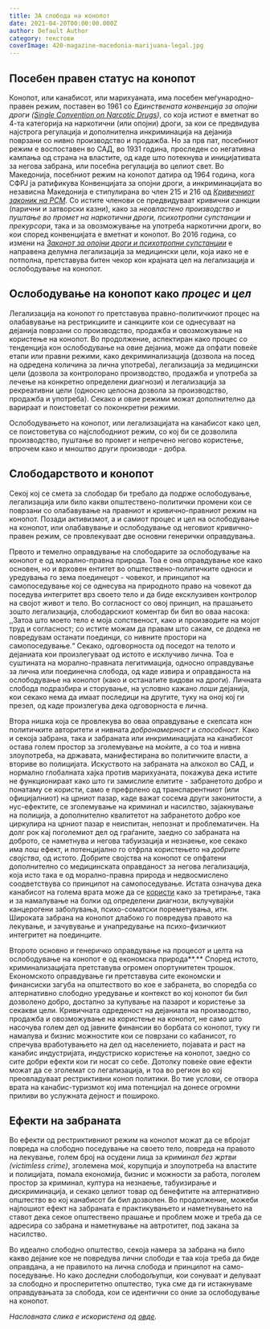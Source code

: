 ```yaml
---
title: ЗА слобода на конопот
date: 2021-04-20T00:00:00.000Z
author: Default Author
category: текстови
coverImage: 420-magazine-macedonia-marijuana-legal.jpg
---
```


## **Посебен правен статус на конопот**

Конопот, или канабисот, или марихуаната, има посебен меѓународно-правен режим, поставен во 1961 со _Единствената конвенција за опојни дроги (_[_Single Convention on Narcotic Drugs_](https://www.unodc.org/unodc/en/commissions/CND/conventions.html)_)_, со која истиот е вметнат во 4-та категорија на наркотични (или опојни) дроги, за кои се предвидува најстрога регулација и дополнителна инкриминација на дејанија поврзани со нивно производство и продажба. Но за прв пат, посебниот режим е воспоставен во САД, во 1931 година, проследен со негативна кампања од страна на властите, од каде што потекнува и иницијативата за негова забрана, или посебна регулација во целиот свет. Во Македонија, посебниот режим на конопот датира од 1964 година, кога СФРЈ ја ратификува Конвенцијата за опојни дроги, а инкриминацијата во независна Македонија е стипулирана во член 215 и 216 од [_Кривичниот законик на РСМ_](https://www.wipo.int/edocs/lexdocs/laws/mk/mk/mk018mk.pdf). Со истите членови се предвидуваат кривични санкции (парични и затворски казни), како за _неовластено производство и пуштање во промет на наркотични дроги, психотропни супстанции и прекурсори_, така и за овозможување на употреба наркотични дроги, во кои според конвенцијата е вметнат и конопот. Во 2016 година, со измени на [_Законот за опојни дроги и психотропни супстанции_](http://zdravstvo.gov.mk/wp-content/uploads/2018/01/ZAKON-ZA-KONTROLA-NA-OPOJNI-DROGI-I-PSIHOTROPNI-SUPSTANTSII-zakluchno-so-37-od-2016.pdf) е направена делумна легализација за медицински цели, која иако не е потполна, претставува битен чекор кон крајната цел на легализација и ослободување на конопот.

## **Ослободување на конопот како** **_процес_** **и** **_цел_**

Легализација на конопот го претставува правно-политичкиот процес на олабавување на рестрикциите и санкциите кои се однесуваат на дејанија поврзани со производство, продажба и овозможување на користење на конопот. Во продолжение, аспектиран како процес со тенденција кон ослободување на овие дејаниа, може да опфати повеќе етапи или правни режими, како декриминализација (дозвола на посед на одредена количина за лична употреба), легализација за медицински цели (дозвола за контролорано производство, продажба и употреба за лечење на конкретно определени диагнози) и легализација за рекреативни цели (односно целосна дозвола за производство, продажба и употреба). Секако и овие режими можат дополнително да варираат и поистоветат со поконкретни режими. 

Ослободувањето на конопот, или легализацијата на канабисот како цел, се поистоветува со најслободниот режим, со кој би се дозволила производство, пуштање во промет и непречено негово користење, впрочем како и мноштво други производи - добра. 

## **Слободарството и конопот**

Секој кој се смета за слободар би требало да подрже ослободување, легализација или било какви општествено-политички промени кои се поврзани со олабавување на правниот и кривично-правниот режим на конопот. Позади активизмот, а и самиот процес и цел на ослободување на конопот, или олабавување и ослободување од неговиот кривично-правен режим, се провлекуваат две основни генерички оправдувања.

Првото и темелно оправдување на слободарите за ослободување на конопот е од морално-правна природа. Тоа е она оправдување кое како основен, но и врховен ентитет во општествено-политичките односи и уредувања го зема поединецот - човекот, и принципот на самопоседување кој се однесува на природното право на човекот да поседува интегритет врз своето тело и да биде ексклузивен контролор на својот живот и тело. Во согласност со овој принцип, на прашањето зошто легализација, слободарскиот коментар би бил во оваа насока: ,,Затоа што моето тело е моја сопственост, како и производите на мојот труд и согласност; со истите можам да правам што сакам, се додека не повредувам останати поединци, со нивните простори на самопоседување.“ Секако, одговорноста од поседот на телото и дејаниата кои произлегуваат од истото е исклучиво лична. Тоа е суштината на морално-правната легитимација, односно оправдување за лична или поединечна слобода, од каде извира и оправданоста на ослободување на конопот (како и останатите видови на дроги). Личната слобода подразбира и сторување, на условно кажано _лоши_ дејанија, кои секако нема да имаат последици на другите, туку на оној кој ги презел, од каде произлегува дека одговорноста е лична. 

Втора нишка која се провлекува во оваа оправдување е скепсата кон политичките авторитети и нивната _добронамерност_ и _способност_. Како и секоја забрана, така и забраната или инкриминацијата на канабисот остава голем простор за зголемување на моќите, а со тоа и нивна злоупотреба, на државата, манифестирана во политичките власти, а вториве во полицијата. Искуството на забраната на алкохол во САД, и нормално глобалната хајка против марихуаната, покажува дека истите не функционираат како што ги замислиле елитите - забранетото добро и понатаму се користи, само е префрлено од транспарентниот (или официјалниот) на црниот пазар, каде важат сосема други законитости, а нус-ефектите, се зголемување на криминал и насилство, зајакнување на полиција, а дополнително квалитетот на забранетото добро кое циркулира на црниот пазар е неиспитан, непознат и проблематичен. На долг рок кај поголемиот дел од граѓаните, заедно со забраната на доброто, се наметнува и негова табуизација и незнаење, кое секако има лош ефект, и потенцијално го отфрла користењето на _добрите својства_, од истото. Добрите својства на конопот се опфатени дополнително со медицинската оправданост за негова легализација, која исто така е од морално-правна природа и недвосмислено соодветствува со принципот на самопоседување. Истата означува дека канабисот на голема врата може да се [користи](https://edition.cnn.com/2015/04/15/health/marijuana-medical-advances/index.html) како за третирање, така и за намалување на болки од определени диагнози, вклучувајќи канцерогени заболувања, психо-соматски пореметувања, итн. Широката забрана на конопот длабоко го повредува правото на лекување, и зачувување и унапредување на психо-физичкиот интегритет на поединците.

Второто основно и генеричко оправдување на процесот и целта на ослободување на конопот е од економска природа**.** Според истото, криминализацијата претставува огромен опортунитетен трошок. Економското оправдување ги претставува сите економски и финансиски загуба на општеството во кое е забранета, во споредба со алтернативно слободно уредување и контекст во кој конопот би бил дозволено добро, достапно за купување на пазарот и користење за секакви цели. Кривичната одреденост на дејаниата на производство, продажба и овозможување на користење на конопот, не само што насочува голем дел од јавните финансии во борбата со конопот, туку ги намалува и бизнис можностите кои се поврзани со кабанисот, го спречува вработувањето на дел од населението, појавата и раст на канабис индустријата, индустриско користење на конопот, заедно со сите добри ефекти кои ги носат со себе. Дотолку повеќе овие ефекти можат да се зголемат со легализација, и тоа во регион во кој преовладуваат рестриктивни коноп политики. Во тие услови, се отвора врата на канабис-туризмот кој има потенцијал на донесе огромни приливи во услужната дејност и пошироко.

## **Ефекти на забраната**

Во ефекти од рестриктивниот режим на конопот можат да се вбројат повреда на слободно поседување на своето тело, повреда на правото на лекување, голем број на осудени лица за _криминал без жртви (victimless crime)_, зголемена моќ, корупција и злоупотреба на властите и полицијата, помала економија, бизнис и можности за работа, поголем простор за криминал, култура на незнаење, табуизирање и дискриминација, и секако целиот товар од бенефитите на алтернативно општество во кој канабисот би бил дозволен. Во продолжение, можеби најлошиот ефект на забраната е практикувањето и наметнувањето на ставот дека секое општествено прашање и проблем може и треба да се адресира со забрана и наметнување на автротитет, под закана за насилство. 

Во идеално слободно општество, секоја намера за забрана на било какво дејание кое не повредува лични слободи е таа која треба да биде оправдана, а не правилото на лична слобода и принципот на само-поседување. Но како доследни слободољупци, кои сонуваат и делуваат за слободно и просперитетно општество, тука сме да ги истакнуваме оправдувањата за слобода, кои се идентични со оние за ослободување на конопот.

_Насловната слика е искористена од [овде](https://www.420magazine.com/)._
